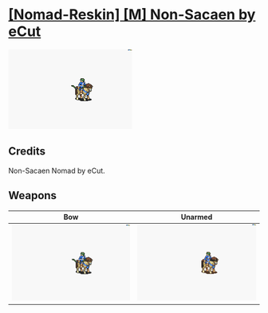 # [\[Nomad-Reskin\] \[M\] Non-Sacaen by eCut](./)

<img src="./5.%20Bow/Bow_000.png" alt="[Nomad-Reskin] [M] Non-Sacaen by eCut standing" />

## Credits

Non-Sacaen Nomad by eCut.

## Weapons


|Bow |Unarmed |
|  :---: | :---: |
| <img alt="Bow animation" src="./5.%20Bow/Bow.gif" /> | <img alt="Unarmed animation" src="./8.%20Unarmed/Unarmed.gif" /> |
